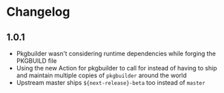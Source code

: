 # Changelog

## 1.0.1

- Pkgbuilder wasn't considering runtime dependencies while forging the PKGBUILD file
- Using the new Action for pkgbuilder to call for instead of having to ship and maintain multiple copies of `pkgbuilder` around the world
- Upstream master ships `${next-release}-beta` too instead of `master`
